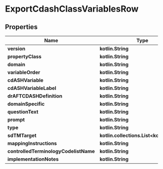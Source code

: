 
# ExportCdashClassVariablesRow

## Properties
| Name | Type | Description | Notes |
| ------------ | ------------- | ------------- | ------------- |
| **version** | **kotlin.String** |  |  [optional] |
| **propertyClass** | **kotlin.String** |  |  [optional] |
| **domain** | **kotlin.String** |  |  [optional] |
| **variableOrder** | **kotlin.String** |  |  [optional] |
| **cdASHVariable** | **kotlin.String** |  |  [optional] |
| **cdASHVariableLabel** | **kotlin.String** |  |  [optional] |
| **drAFTCDASHDefinition** | **kotlin.String** |  |  [optional] |
| **domainSpecific** | **kotlin.String** |  |  [optional] |
| **questionText** | **kotlin.String** |  |  [optional] |
| **prompt** | **kotlin.String** |  |  [optional] |
| **type** | **kotlin.String** |  |  [optional] |
| **sdTMTarget** | **kotlin.collections.List&lt;kotlin.String&gt;** |  |  [optional] |
| **mappingInstructions** | **kotlin.String** |  |  [optional] |
| **controlledTerminologyCodelistName** | **kotlin.String** |  |  [optional] |
| **implementationNotes** | **kotlin.String** |  |  [optional] |



